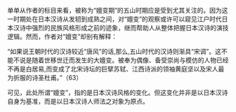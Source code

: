 单单从作者的标目来看，被称为“嬗变期”的五山时期应是受到尤其关注的。因为这一时期处在日本汉诗从发轫到成熟之间，对“嬗变”的观察或许可以窥见江户时代日本汉诗中强烈的民族风格形成之前的迹象，继而帮助人从整体把握日本汉诗的演技逻辑。然而，作者对“嬗变”却别有解释：

“如果说王朝时代的汉诗较近“唐风”的话,那么,五山时代的汉诗则渐具“宋调”。这不能不说是随着世移世迁而发生的大嬗变。被奉为偶像、备受崇尚与模仿的人物已经不再是白居易,而变成了北宋诗坛的巨擘苏轼、江西诗派的领袖黄庭坚以及宋人最为折服的诗圣杜甫。”（63）

可见，此处所谓“嬗变”，指的是日本汉诗风格的变化。但这变化并非是以日本汉诗自身为基准，而是以日本汉诗人师法之对象为原点。